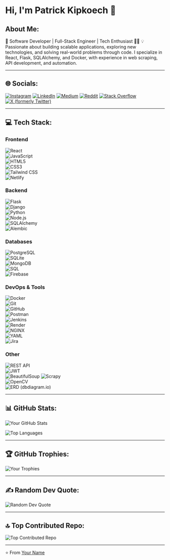 # Hi, I'm Patrick Kipkoech 👋

## About Me:
🚀 Software Developer | Full-Stack Engineer | Tech Enthusiast
👨‍💻 💡 Passionate about building scalable applications, exploring new technologies, and solving real-world problems through code. I specialize in React, Flask, SQLAlchemy, and Docker, with experience in web scraping, API development, and automation.

---

## 🌐 Socials:
[![Instagram](https://img.shields.io/badge/Instagram-%23E4405F.svg?logo=Instagram&logoColor=white)](https://instagram.com/yourprofile)
[![LinkedIn](https://img.shields.io/badge/LinkedIn-%230077B5.svg?logo=linkedin&logoColor=white)](https://linkedin.com/in/yourprofile)
[![Medium](https://img.shields.io/badge/Medium-%23000000.svg?logo=Medium&logoColor=white)](https://medium.com/@yourprofile)
[![Reddit](https://img.shields.io/badge/Reddit-%23FF4500.svg?logo=Reddit&logoColor=white)](https://reddit.com/user/yourprofile)
[![Stack Overflow](https://img.shields.io/badge/Stack_Overflow-%23FE7A16.svg?logo=stack-overflow&logoColor=white)](https://stackoverflow.com/users/yourprofile)
[![X (formerly Twitter)](https://img.shields.io/badge/X-%23000000.svg?logo=X&logoColor=white)](https://twitter.com/yourprofile)

---

## 💻 Tech Stack:

### Frontend  
![React](https://img.shields.io/badge/React-61DAFB?logo=react&logoColor=white)  
![JavaScript](https://img.shields.io/badge/JavaScript-F7DF1E?logo=javascript&logoColor=black)  
![HTML5](https://img.shields.io/badge/HTML5-E34F26?logo=html5&logoColor=white)  
![CSS3](https://img.shields.io/badge/CSS3-1572B6?logo=css3&logoColor=white)  
![Tailwind CSS](https://img.shields.io/badge/Tailwind_CSS-38B2AC?logo=tailwind-css&logoColor=white)  
![Netlify](https://img.shields.io/badge/Netlify-00C7B7?logo=netlify&logoColor=white)  

### Backend  
![Flask](https://img.shields.io/badge/Flask-000000?logo=flask&logoColor=white)  
![Django](https://img.shields.io/badge/Django-092E20?logo=django&logoColor=white)  
![Python](https://img.shields.io/badge/Python-3776AB?logo=python&logoColor=white)  
![Node.js](https://img.shields.io/badge/Node.js-339933?logo=node.js&logoColor=white)  
![SQLAlchemy](https://img.shields.io/badge/SQLAlchemy-D71F00?logo=python&logoColor=white)  
![Alembic](https://img.shields.io/badge/Alembic-4B8BBE?logo=python&logoColor=white)  

### Databases  
![PostgreSQL](https://img.shields.io/badge/PostgreSQL-4169E1?logo=postgresql&logoColor=white)  
![SQLite](https://img.shields.io/badge/SQLite-003B57?logo=sqlite&logoColor=white)  
![MongoDB](https://img.shields.io/badge/MongoDB-47A248?logo=mongodb&logoColor=white)  
![SQL](https://img.shields.io/badge/SQL-4479A1?logo=database&logoColor=white)  
![Firebase](https://img.shields.io/badge/Firebase-FFCA28?logo=firebase&logoColor=black)  

### DevOps & Tools  
![Docker](https://img.shields.io/badge/Docker-2496ED?logo=docker&logoColor=white)  
![Git](https://img.shields.io/badge/Git-F05032?logo=git&logoColor=white)  
![GitHub](https://img.shields.io/badge/GitHub-181717?logo=github&logoColor=white)  
![Postman](https://img.shields.io/badge/Postman-FF6C37?logo=postman&logoColor=white)  
![Jenkins](https://img.shields.io/badge/Jenkins-D24939?logo=jenkins&logoColor=white)  
![Render](https://img.shields.io/badge/Render-0096FF?logo=render&logoColor=white)  
![NGINX](https://img.shields.io/badge/NGINX-009639?logo=nginx&logoColor=white)  
![YAML](https://img.shields.io/badge/YAML-000000?logo=yaml&logoColor=white)  
![Jira](https://img.shields.io/badge/Jira-0052CC?logo=jira&logoColor=white)  

### Other  
![REST API](https://img.shields.io/badge/REST_APIs-02569B?logo=api&logoColor=white)  
![JWT](https://img.shields.io/badge/JWT-000000?logo=json-web-tokens&logoColor=white)  
![BeautifulSoup](https://img.shields.io/badge/BeautifulSoup-4B8BBE?logo=python&logoColor=white) 
![Scrapy](https://img.shields.io/badge/Scrapy-88B04B?logo=python&logoColor=white)  
![OpenCV](https://img.shields.io/badge/OpenCV-5C3EE8?logo=opencv&logoColor=white)  
![ERD (dbdiagram.io)](https://img.shields.io/badge/ERD-dbdiagram.io-4E89AE?logo=database&logoColor=white)  


---

## 📊 GitHub Stats:
![Your GitHub Stats](https://github-readme-stats.vercel.app/api?username=yourusername&theme=dark&hide_border=false&include_all_commits=true&count_private=true)

![Top Languages](https://github-readme-stats.vercel.app/api/top-langs/?username=yourusername&theme=dark&hide_border=false&include_all_commits=true&count_private=true&layout=compact)

---

## 🏆 GitHub Trophies:
![Your Trophies](https://github-profile-trophy.vercel.app/?username=yourusername&theme=darkhub&no-frame=false&no-bg=false&margin-w=4)

---

## ✍️ Random Dev Quote:
![Random Dev Quote](https://quotes-github-readme.vercel.app/api?type=horizontal&theme=dark)

---

## 🔝 Top Contributed Repo:
![Top Contributed Repo](https://github-contributor-stats.vercel.app/api?username=yourusername&limit=5&theme=dark&combine_all_yearly_contributions=true)

---

⭐️ From [Your Name](https://github.com/yourusername)
